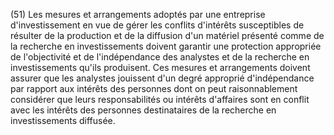 (51) Les mesures et arrangements adoptés par une entreprise d'investissement en vue de gérer les conflits d'intérêts susceptibles de résulter de la production et de la diffusion d'un matériel présenté comme de la recherche en investissements doivent garantir une protection appropriée de l'objectivité et de l'indépendance des analystes et de la recherche en investissements qu'ils produisent. Ces mesures et arrangements doivent assurer que les analystes jouissent d'un degré approprié d'indépendance par rapport aux intérêts des personnes dont on peut raisonnablement considérer que leurs responsabilités ou intérêts d'affaires sont en conflit avec les intérêts des personnes destinataires de la recherche en investissements diffusée.